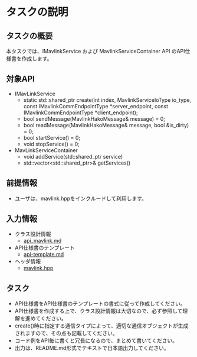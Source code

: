 # タスクの説明
## タスクの概要

本タスクでは、IMavlinkService および MavlinkServiceContainer API のAPI仕様書を作成します。

## 対象API

- IMavLinkService
  - static std::shared_ptr<IMavLinkService> create(int index, MavlinkServiceIoType io_type, const IMavlinkCommEndpointType *server_endpoint, const IMavlinkCommEndpointType *client_endpoint);
  - bool sendMessage(MavlinkHakoMessage& message) = 0;
  - bool readMessage(MavlinkHakoMessage& message, bool &is_dirty) = 0;
  - bool startService() = 0;
  - void stopService() = 0;
- MavLinkServiceContainer
  - void addService(std::shared_ptr<IMavLinkService> service)
  - std::vector<std::shared_ptr<IMavLinkService>>& getServices()

## 前提情報

- ユーザは、mavlink.hppをインクルードして利用します。

## 入力情報

- クラス設計情報
  - [api_mavlink.md](https://github.com/toppers/hakoniwa-drone-core/blob/main/docs/api/mavlink/api_mavlink.md)
- API仕様書のテンプレート
  - [api-template.md](https://github.com/toppers/hakoniwa-drone-core/blob/main/docs/templates/api-template.md)
- ヘッダ情報
  - [mavlink.hpp](https://github.com/toppers/hakoniwa-drone-core/blob/main/include/mavlink.hpp)

## タスク
- API仕様書をAPI仕様書のテンプレートの書式に従って作成してください。
- API仕様書を作成する上で、クラス設計情報は大切なので、必ず参照して理解を進めてください。
- create()時に指定する通信タイプによって、適切な通信オブジェクトが生成されますので、その点も記載してください。
- コード例をAPI毎に書くと冗長になるので、まとめて書いてください。
- 出力は、README.md形式でテキストで日本語出力してください。

